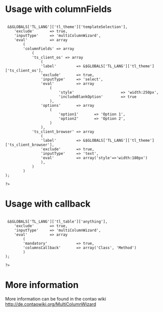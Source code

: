 Usage with columnFields
=============

<pre><code>
<?php 

$GLOBALS['TL_DCA']['tl_theme']['fields']['templateSelection'] = array
(
    'label'         => &$GLOBALS['TL_LANG']['tl_theme']['templateSelection'],
    'exclude'       => true,
    'inputType'     => 'multiColumnWizard',
    'eval'          => array
        (
        'columnFields' => array
            (
            'ts_client_os' => array
                (
                'label'         => &$GLOBALS['TL_LANG']['tl_theme']['ts_client_os'],
                'exclude'       => true,
                'inputType'     => 'select',
                'eval'          => array
                    (
                        'style'                     => 'width:250px',
                        'includeBlankOption'        => true
                    ),
                'options'       => array
                    (
                        'option1'       => 'Option 1',
                        'option2'       => 'Option 2',
                    )                
                ),
            'ts_client_browser' => array
                (
                'label'         => &$GLOBALS['TL_LANG']['tl_theme']['ts_client_browser'],
                'exclude'       => true,
                'inputType'     => 'text',
                'eval'          => array('style'=>'width:180px')
                ),
            )
        )
);

?>
</code></pre>

Usage with callback
=============

<pre><code>
<?php 

$GLOBALS['TL_DCA']['tl_table']['fields']['anything'] = array
(
    'label'         => &$GLOBALS['TL_LANG']['tl_table']['anything'],
    'exclude'       => true,
    'inputType'     => 'multiColumnWizard',
    'eval'          => array
        (
        'mandatory'             => true,
        'columnsCallback'       => array('Class', 'Method')
        )
);

?>
</code></pre>

More information
=============

More information can be found in the contao wiki
http://de.contaowiki.org/MultiColumnWizard